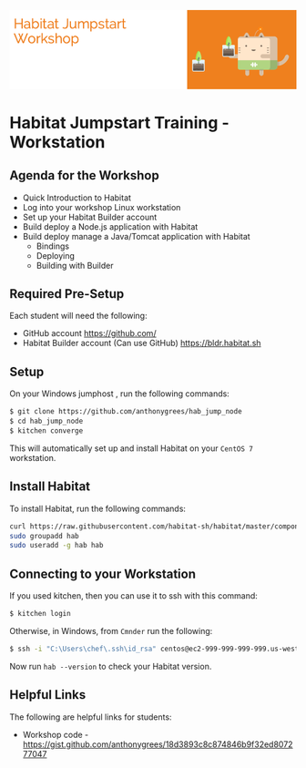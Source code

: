 ![Habitat](/images/hab.png)

# Habitat Jumpstart Training - Workstation

## Agenda for the Workshop
* Quick Introduction to Habitat 
* Log into your workshop Linux workstation
* Set up your Habitat Builder account
* Build deploy a Node.js application with Habitat
* Build deploy manage a Java/Tomcat application with Habitat
   * Bindings
   * Deploying
   * Building with Builder

## Required Pre-Setup
Each student will need the following:
* GitHub account https://github.com/
* Habitat Builder account (Can use GitHub) https://bldr.habitat.sh

## Setup
On your Windows jumphost , run the following commands:
```bash
$ git clone https://github.com/anthonygrees/hab_jump_node
$ cd hab_jump_node
$ kitchen converge
```

This will automatically set up and install Habitat on your `CentOS 7` workstation.  

## Install Habitat
To install Habitat, run the following commands:
```bash
curl https://raw.githubusercontent.com/habitat-sh/habitat/master/components/hab/install.sh | sudo bash
sudo groupadd hab
sudo useradd -g hab hab
```

## Connecting to your Workstation
If you used kitchen, then you can use it to ssh with this command:
```bash
$ kitchen login
```

Otherwise, in Windows, from `Cmnder` run the following:

```bash
$ ssh -i "C:\Users\chef\.ssh\id_rsa" centos@ec2-999-999-999-999.us-west-2.compute.amazonaws.com
```

Now run `hab --version` to check your Habitat version.

## Helpful Links
The following are helpful links for students:
* Workshop code - https://gist.github.com/anthonygrees/18d3893c8c874846b9f32ed807277047

